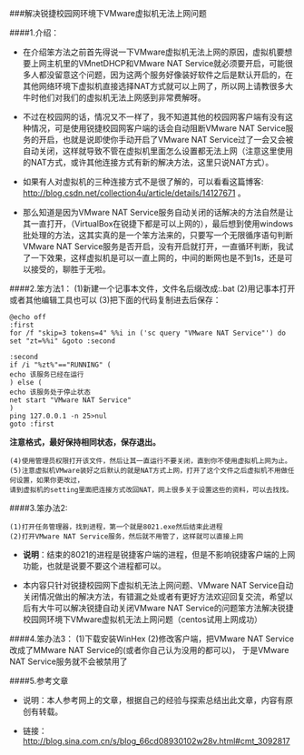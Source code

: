 ###解决锐捷校园网环境下VMware虚拟机无法上网问题

####1.介绍：

- 在介绍笨方法之前首先得说一下VMware虚拟机无法上网的原因，虚拟机要想要上网主机里的VMnetDHCP和VMware NAT Service就必须要开启，可能很多人都没留意这个问题，因为这两个服务好像装好软件之后是默认开启的，在其他网络环境下虚拟机直接选择NAT方式就可以上网了，所以网上请教很多大牛时他们对我们的虚拟机无法上网感到非常费解呀。

- 不过在校园网的话，情况又不一样了，我不知道其他的校园网客户端有没有这种情况，可是使用锐捷校园网客户端的话会自动阻断VMware NAT Service服务的开启，也就是说即使你手动开启了VMware NAT Service过了一会又会被自动关闭，这样就导致不管在虚拟机里面怎么设置都无法上网（注意这里使用的NAT方式，或许其他连接方式有新的解决方法，这里只说NAT方式）。

- 如果有人对虚拟机的三种连接方式不是很了解的，可以看看这篇博客: <http://blog.csdn.net/collection4u/article/details/14127671> 。

- 那么知道是因为VMware NAT Service服务自动关闭的话解决的方法自然是让其一直打开，（VirtualBox在锐捷下都是可以上网的），最后想到使用windows批处理的方法，这其实真的是一个笨方法来的，只要写一个无限循序语句判断VMware NAT Service服务是否开启，没有开启就打开，一直循环判断，我试了一下效果，这样虚拟机是可以一直上网的，中间的断网也是不到1s，还是可以接受的，聊胜于无啦。

####2.笨方法1：
    (1)新建一个记事本文件，文件名后缀改成:.bat
    (2)用记事本打开或者其他编辑工具也可以
    (3)把下面的代码复制进去后保存：
```
@echo off
:first
for /f "skip=3 tokens=4" %%i in ('sc query "VMware NAT Service"') do set "zt=%%i" &goto :second

:second
if /i "%zt%"=="RUNNING" (
echo 该服务已经在运行
) else (
echo 该服务处于停止状态
net start "VMware NAT Service"
)
ping 127.0.0.1 -n 25>nul
goto :first
```

**注意格式，最好保持相同状态，保存退出。**

    (4)使用管理员权限打开该文件，然后让其一直运行不要关闭，直到你不使用虚拟机上网为止。
    (5)注意虚拟机VMware装好之后默认的就是NAT方式上网，打开了这个文件之后虚拟机不用做任何设置，如果你更改过，
    请到虚拟机的setting里面把连接方式改回NAT，网上很多关于设置这些的资料，可以去找找。


####3.笨办法2:

    (1)打开任务管理器，找到进程，第一个就是8021.exe然后结束此进程
    (2)打开VMware NAT Service服务，然后就不用管了，这样就可以直接上网

- **说明**：结束的8021的进程是锐捷客户端的进程，但是不影响锐捷客户端的上网功能，也就是说要不要这个进程都可以。

- 本内容只针对锐捷校园网下虚拟机无法上网问题、VMware NAT Service自动关闭情况做出的解决方法，有错漏之处或者有更好方法欢迎回复交流，希望以后有大牛可以解决锐捷自动关闭VMware NAT Service的问题笨方法解决锐捷校园网环境下VMware虚拟机无法上网问题（centos试用上网成功）

####4.笨办法3：
    (1)下载安装WinHex
    (2)修改客户端，把VMware NAT Service改成了MMware NAT Service的(或者你自己认为没用的都可以)，
    于是VMware NAT Service服务就不会被禁用了

####5.参考文章

- 说明：本人参考网上的文章，根据自己的经验与探索总结出此文章，内容有原创有转载。

- 链接：
<http://blog.sina.com.cn/s/blog_66cd08930102w28v.html#cmt_3092817>
